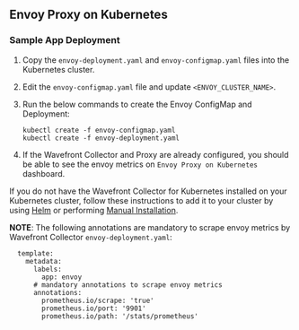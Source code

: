 ## Envoy Proxy on Kubernetes

### Sample App Deployment

1. Copy the `envoy-deployment.yaml` and `envoy-configmap.yaml` files into the Kubernetes cluster.

2. Edit the `envoy-configmap.yaml` file and update `<ENVOY_CLUSTER_NAME>`.

3. Run the below commands to create the Envoy ConfigMap and Deployment:
   ```
   kubectl create -f envoy-configmap.yaml
   kubectl create -f envoy-deployment.yaml
   ```

4. If the Wavefront Collector and Proxy are already configured, you should be able to see the envoy metrics on `Envoy Proxy on Kubernetes` dashboard.

If you do not have the Wavefront Collector for Kubernetes installed on your Kubernetes cluster, follow these instructions to add it to your cluster by using [Helm](https://docs.wavefront.com/kubernetes.html#kubernetes-quick-install-using-helm) or performing [Manual Installation](https://docs.wavefront.com/kubernetes.html#kubernetes-manual-install).

**NOTE**: The following annotations are mandatory to scrape envoy metrics by Wavefront Collector
`envoy-deployment.yaml`:
```
  template:
    metadata:
      labels:
        app: envoy
      # mandatory annotations to scrape envoy metrics
      annotations:
        prometheus.io/scrape: 'true'
        prometheus.io/port: '9901'
        prometheus.io/path: '/stats/prometheus'
```
